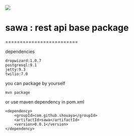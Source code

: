 ![](http://www.9jialu.com/image/Original_without_effects_204x75.png)

# sawa : rest api base package
=========================

dependencies

    dropwizard:1.0.7
    postgresql:9.1
    jetty:9.3
    twilio:7.0

you can package by yourself

    mvn package
    
or use maven dependency in pom.xml

    <dependency>
        <groupId>com.github.shouaya</groupId>
        <artifactId>sawa</artifactId>
        <version>0.0.1</version>
    </dependency>
